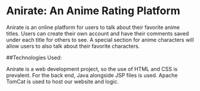 # Anirate: An Anime Rating Platform

Anirate is an online platform for users to talk about their favorite anime titles. Users can create their own account and have their comments saved under each title for others to see. A special section for anime characters will allow users to also talk about their favorite characters. 

##Technologies Used:

Anirate is a web development project, so the use of HTML and CSS is prevalent. For the back end, Java alongside JSP files is used. Apache TomCat is used to host our website and logic. 
